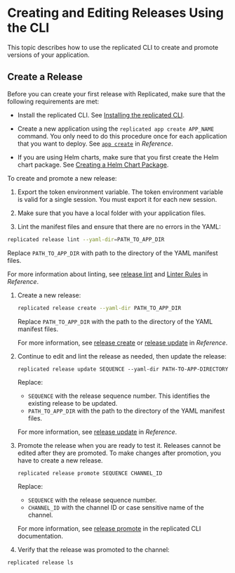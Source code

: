 # Creating and Editing Releases Using the CLI

This topic describes how to use the replicated CLI to create and promote versions of your application.

<RepositoryCicdNote/>

## Create a Release

Before you can create your first release with Replicated, make sure that the following requirements are met:

- Install the replicated CLI. See [Installing the replicated CLI](/reference/replicated-cli-installing).
  
- Create a new application using the `replicated app create APP_NAME` command. You only need to do this procedure once for each application that you want to deploy. See [`app create`](/reference/replicated-cli-app-create) in _Reference_.

- If you are using Helm charts, make sure that you first create the Helm chart package. See [Creating a Helm Chart Package](helm-release-creating-package).

To create and promote a new release:

1. Export the token environment variable. The token environment variable is valid for a single session. You must export it for each new session.
1. Make sure that you have a local folder with your application files.

1. Lint the manifest files and ensure that there are no errors in the YAML:

  ```bash
  replicated release lint --yaml-dir=PATH_TO_APP_DIR
  ```

  Replace `PATH_TO_APP_DIR` with path to the directory of the YAML manifest files.

  For more information about linting, see [release lint](/reference/replicated-cli-release-lint) and [Linter Rules](/reference/linter) in _Reference_.

1. Create a new release:

    ```bash
    replicated release create --yaml-dir PATH_TO_APP_DIR
    ```
    Replace `PATH_TO_APP_DIR` with the path to the directory of the YAML manifest files.

   For more information, see [release create](/reference/replicated-cli-release-create) or [release update](/reference/replicated-cli-release-update) in _Reference_.

1. Continue to edit and lint the release as needed, then update the release:

    ```
    replicated release update SEQUENCE --yaml-dir PATH-TO-APP-DIRECTORY
    ```
    Replace:
      
    -  `SEQUENCE` with the release sequence number. This identifies the existing release to be updated.
    -  `PATH_TO_APP_DIR` with the path to the directory of the YAML manifest files.

    For more information, see [release update](/reference/replicated-cli-release-update) in _Reference_.

1. Promote the release when you are ready to test it. Releases cannot be edited after they are promoted. To make changes after promotion, you have to create a new release.

    ```
    replicated release promote SEQUENCE CHANNEL_ID
    ```

    Replace:
      
    -  `SEQUENCE` with the release sequence number.
    -  `CHANNEL_ID` with the channel ID or case sensitive name of the channel.

    For more information, see [release promote](/reference/replicated-cli-release-promote) in the replicated CLI documentation.

1. Verify that the release was promoted to the channel:

  ```
  replicated release ls
  ```
